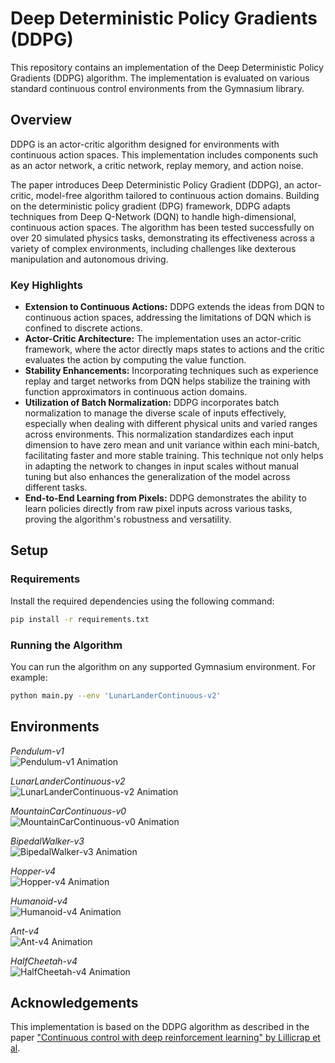 # Deep Deterministic Policy Gradients (DDPG)

This repository contains an implementation of the Deep Deterministic Policy Gradients (DDPG) algorithm. The implementation is evaluated on various standard continuous control environments from the Gymnasium library.

## Overview

DDPG is an actor-critic algorithm designed for environments with continuous action spaces. This implementation includes components such as an actor network, a critic network, replay memory, and action noise.

The paper introduces Deep Deterministic Policy Gradient (DDPG), an actor-critic, model-free algorithm tailored to continuous action domains. Building on the deterministic policy gradient (DPG) framework, DDPG adapts techniques from Deep Q-Network (DQN) to handle high-dimensional, continuous action spaces. The algorithm has been tested successfully on over 20 simulated physics tasks, demonstrating its effectiveness across a variety of complex environments, including challenges like dexterous manipulation and autonomous driving.

### Key Highlights

- **Extension to Continuous Actions:** DDPG extends the ideas from DQN to continuous action spaces, addressing the limitations of DQN which is confined to discrete actions.
- **Actor-Critic Architecture:** The implementation uses an actor-critic framework, where the actor directly maps states to actions and the critic evaluates the action by computing the value function.
- **Stability Enhancements:** Incorporating techniques such as experience replay and target networks from DQN helps stabilize the training with function approximators in continuous action domains.
- **Utilization of Batch Normalization:** DDPG incorporates batch normalization to manage the diverse scale of inputs effectively, especially when dealing with different physical units and varied ranges across environments. This normalization standardizes each input dimension to have zero mean and unit variance within each mini-batch, facilitating faster and more stable training. This technique not only helps in adapting the network to changes in input scales without manual tuning but also enhances the generalization of the model across different tasks.
- **End-to-End Learning from Pixels:** DDPG demonstrates the ability to learn policies directly from raw pixel inputs across various tasks, proving the algorithm's robustness and versatility.

## Setup

### Requirements

Install the required dependencies using the following command:

```bash
pip install -r requirements.txt
```

### Running the Algorithm

You can run the algorithm on any supported Gymnasium environment. For example:

```bash
python main.py --env 'LunarLanderContinuous-v2'
```

## Environments

_Pendulum-v1_  
![Pendulum-v1 Animation](environments/Pendulum-v1.gif)

_LunarLanderContinuous-v2_  
![LunarLanderContinuous-v2 Animation](environments/LunarLanderContinuous-v2.gif)

_MountainCarContinuous-v0_  
![MountainCarContinuous-v0 Animation](environments/MountainCarContinuous-v0.gif)

_BipedalWalker-v3_  
![BipedalWalker-v3 Animation](environments/BipedalWalker-v3.gif)

_Hopper-v4_  
![Hopper-v4 Animation](environments/Hopper-v4.gif)

_Humanoid-v4_  
![Humanoid-v4 Animation](environments/Humanoid-v4.gif)

_Ant-v4_  
![Ant-v4 Animation](environments/Ant-v4.gif)

_HalfCheetah-v4_  
![HalfCheetah-v4 Animation](environments/HalfCheetah-v4.gif)

## Acknowledgements

This implementation is based on the DDPG algorithm as described in the paper ["Continuous control with deep reinforcement learning" by Lillicrap et al](https://arxiv.org/abs/1509.02971).

